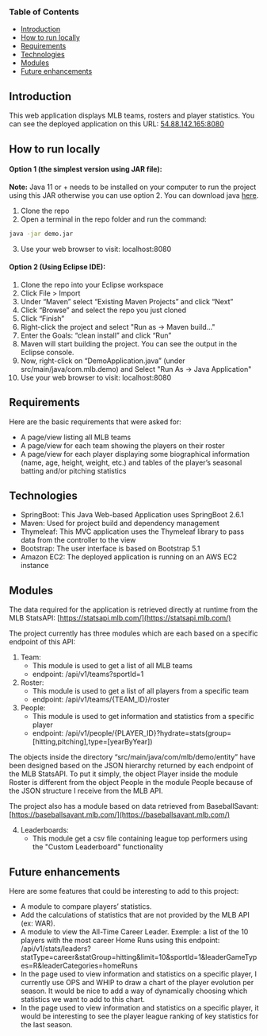 ### Table of Contents
* [Introduction](#introduction)
* [How to run locally](#how-to-run-locally)
* [Requirements](#requirements)
* [Technologies](#technologies)
* [Modules](#modules)
* [Future enhancements](#future-enhancements)

## Introduction
This web application displays MLB teams, rosters and player statistics.
You can see the deployed application on this URL: [54.88.142.165:8080](http://54.88.142.165:8080/)

## How to run locally
#### Option 1 (the simplest version using JAR file):
**Note:** Java 11 or + needs to be installed on your computer to run the project using this JAR otherwise you can use option 2. You can download java [here](https://oracle.com/java/technologies/downloads/#java11). 
1. Clone the repo
2. Open a terminal in the repo folder and run the command:
```bash
java -jar demo.jar
```
3. Use your web browser to visit: localhost:8080

#### Option 2 (Using Eclipse IDE):
1. Clone the repo into your Eclipse workspace
2. Click File > Import
3. Under “Maven” select “Existing Maven Projects” and click “Next”
3. Click “Browse” and select the repo you just cloned 
4. Click “Finish”
5. Right-click the project and select "Run as → Maven build..."
6. Enter the Goals: “clean install” and click “Run”
7. Maven will start building the project. You can see the output in the Eclipse console.
8. Now, right-click on “DemoApplication.java” (under src/main/java/com.mlb.demo) and Select "Run As → Java Application"
9. Use your web browser to visit: localhost:8080
 
## Requirements
Here are the basic requirements that were asked for:
* A page/view listing all MLB teams
* A page/view for each team showing the players on their roster 
* A page/view for each player displaying some biographical information (name, age, height, weight, etc.) and tables of the player’s seasonal batting and/or pitching statistics

## Technologies
* SpringBoot: This Java Web-based Application uses SpringBoot 2.6.1
* Maven: Used for project build and dependency management
* Thymeleaf: This MVC application uses the Thymeleaf library to pass data from the controller to the view
* Bootstrap: The user interface is based on Bootstrap 5.1
* Amazon EC2: The deployed application is running on an AWS EC2 instance

## Modules
The data required for the application is retrieved directly at runtime from the MLB StatsAPI: [https://statsapi.mlb.com/](https://statsapi.mlb.com/)

The project currently has three modules which are each based on a specific endpoint of this API:
1. Team:
   * This module is used to get a list of all MLB teams
   * endpoint: /api/v1/teams?sportId=1
2. Roster: 
   * This module is used to get a list of all players from a specific team
   * endpoint: /api/v1/teams/{TEAM_ID}/roster
3. People:
   * This module is used to get information and statistics from a specific player
   * endpoint: /api/v1/people/{PLAYER_ID}?hydrate=stats(group=[hitting,pitching],type=[yearByYear])

The objects inside the directory “src/main/java/com/mlb/demo/entity” have been designed based on the JSON hierarchy returned by each endpoint of the MLB StatsAPI. To put it simply, the object Player inside the module Roster is different from the object People in the module People because of the JSON  structure I receive from the MLB API.

The project also has a module based on data retrieved from BaseballSavant: [https://baseballsavant.mlb.com/](https://baseballsavant.mlb.com/) 

4. Leaderboards:
   * This module get a csv file containing league top performers using the "Custom Leaderboard" functionality 

## Future enhancements
Here are some features that could be interesting to add to this project:
* A module to compare players’ statistics.
* Add the calculations of statistics that are not provided by the MLB API (ex: WAR).
* A module to view the All-Time Career Leader. Exemple: a list of the 10 players with the most career Home Runs using this endpoint: /api/v1/stats/leaders?statType=career&statGroup=hitting&limit=10&sportId=1&leaderGameTypes=R&leaderCategories=homeRuns
* In the page used to view information and statistics on a specific player, I currently use OPS and WHIP to draw a chart of the player evolution per season. It would be nice to add a way of dynamically choosing which statistics we want to add to this chart. 
* In the page used to view information and statistics on a specific player, it would be interesting to see the player league ranking of key statistics for the last season.
